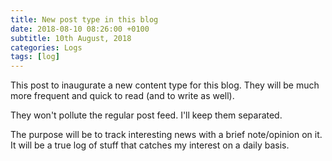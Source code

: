 ```yaml
---
title: New post type in this blog
date: 2018-08-10 08:26:00 +0100
subtitle: 10th August, 2018
categories: Logs
tags: [log]
---
```


This post to inaugurate a new content type for this blog. They will be much more frequent and quick to read (and to write as well).

They won't pollute the regular post feed. I'll keep them separated.

The purpose will be to track interesting news with a brief note/opinion on it. It will be a true log of stuff that catches my interest on a daily basis.